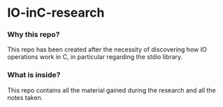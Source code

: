 # IO-inC-research

### Why this repo?
This repo has been created after the necessity of discovering how IO operations work in C, in particular regarding the stdio library.

### What is inside?
This repo contains all the material gained during the research and all the notes taken.
